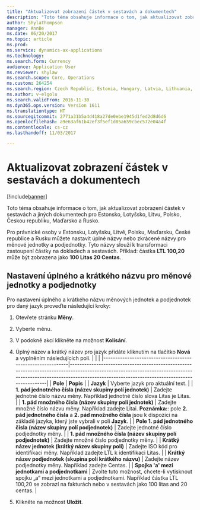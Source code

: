 ```yaml
---
title: "Aktualizovat zobrazení částek v sestavách a dokumentech"
description: "Toto téma obsahuje informace o tom, jak aktualizovat zobrazení částek v sestavách a jiných dokumentech pro Estonsko, Lotyšsko, Litvu, Polsko, Českou republiku, Maďarsko a Rusko."
author: ShylaThompson
manager: AnnBe
ms.date: 06/20/2017
ms.topic: article
ms.prod: 
ms.service: dynamics-ax-applications
ms.technology: 
ms.search.form: Currency
audience: Application User
ms.reviewer: shylaw
ms.search.scope: Core, Operations
ms.custom: 264254
ms.search.region: Czech Republic, Estonia, Hungary, Latvia, Lithuania, Poland, Russia
ms.author: v-elgolu
ms.search.validFrom: 2016-11-30
ms.dyn365.ops.version: Version 1611
ms.translationtype: HT
ms.sourcegitcommit: 2771a31b5a4d418a27de0ebe1945d1fed2d8d6d6
ms.openlocfilehash: a9e63af61b42ef3f5ef1d05a659cbec572e04a4f
ms.contentlocale: cs-cz
ms.lasthandoff: 11/03/2017

---
```


# <a name="update-how-amounts-are-displayed-on-reports-and-documents"></a>Aktualizovat zobrazení částek v sestavách a dokumentech

[!include[banner](../includes/banner.md)]


Toto téma obsahuje informace o tom, jak aktualizovat zobrazení částek v sestavách a jiných dokumentech pro Estonsko, Lotyšsko, Litvu, Polsko, Českou republiku, Maďarsko a Rusko.

Pro právnické osoby v Estonsku, Lotyšsku, Litvě, Polsku, Maďarsku, České republice a Rusku můžete nastavit úplné názvy nebo zkrácené názvy pro měnové jednotky a podjednotky. Tyto názvy slouží k transformaci zastoupení částky na dokladech a sestavách. Příklad: částka **LTL 100,20** může být zobrazena jako **100 Litas 20 Centas**.

## <a name="set-up-full-and-short-names-for-currency-units-and-subunits"></a>Nastavení úplného a krátkého názvu pro měnové jednotky a podjednotky
Pro nastavení úplného a krátkého názvu měnových jednotek a podjednotek pro daný jazyk proveďte následující kroky:

1.  Otevřete stránku **Měny**.
2.  Vyberte měnu.
3.  V podokně akcí klikněte na možnost **Kolísání**.
4.  Úplný název a krátký název pro jazyk přidáte kliknutím na tlačítko **Nová** a vyplněním následujících polí.
    |                                                           |                                                                                                                                                                                                                    |
    |-----------------------------------------------------------|--------------------------------------------------------------------------------------------------------------------------------------------------------------------------------------------------------------------|
    | **Pole**                                                 | **Popis**                                                                                                                                                                                                    |
    | **Jazyk**                                              | Vyberte jazyk pro aktuální text.                                                                                                                                                                          |
    | **1. pád jednotného čísla (název skupiny polí jednotek)**       | Zadejte jednotné číslo názvu měny. Například jednotné číslo slova Litas je Litas.                                                                                                                         |
    | **1. pád množného čísla (název skupiny polí jednotek)**         | Zadejte množné číslo názvu měny. Například zadejte Litai. **Poznámka:**: pole **2. pád jednotného čísla** a **2. pád množného čísla** jsou k dispozici na základě jazyka, který jste vybrali v poli **Jazyk**. |
    | **Pole 1. pád jednotného čísla (název skupiny polí podjednotek)** | Zadejte jednotné číslo podjednotky měny.                                                                                                                                                            |
    | **1. pád množného čísla (název skupiny polí podjednotek)**         | Zadejte množné číslo podjednotky měny.                                                                                                                                                              |
    | **Krátký název jednotek (krátký název skupiny polí)**       | Zadejte ISO kód pro identifikaci měny. Například zadejte LTL k identifikaci Litas.                                                                                                                             |
    | **Krátký název podjednotek (skupina polí krátkého názvu)**      | Zadejte název podjednotky měny. Například zadejte Centas.                                                                                                                                         |
    | **Spojka 'a' mezi jednotkami a podjednotkami**             | Zvolte tuto možnost, chcete-li vytisknout spojku „a“ mezi jednotkami a podjednotkami. Například částka LTL 100,20 se zobrazí na fakturách nebo v sestavách jako 100 litas and 20 centas.                      |

5.  Klikněte na možnost **Uložit**.





